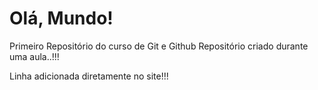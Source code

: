 # Olá, Mundo!
 Primeiro Repositório do curso de Git e Github
 Repositório criado durante uma aula..!!!

Linha adicionada diretamente no site!!!
